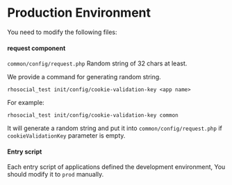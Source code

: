 # Production Environment

You need to modify the following files:

#### request component

`common/config/request.php` Random string of 32 chars at least.

We provide a command for generating random string.

```
rhosocial_test init/config/cookie-validation-key <app name>
```

For example:

```
rhosocial_test init/config/cookie-validation-key common
```

It will generate a random string and put it into `common/config/request.php` if `cookieValidationKey` parameter is empty.

#### Entry script

Each entry script of applications defined the development environment, You should modify it to `prod` manually.
